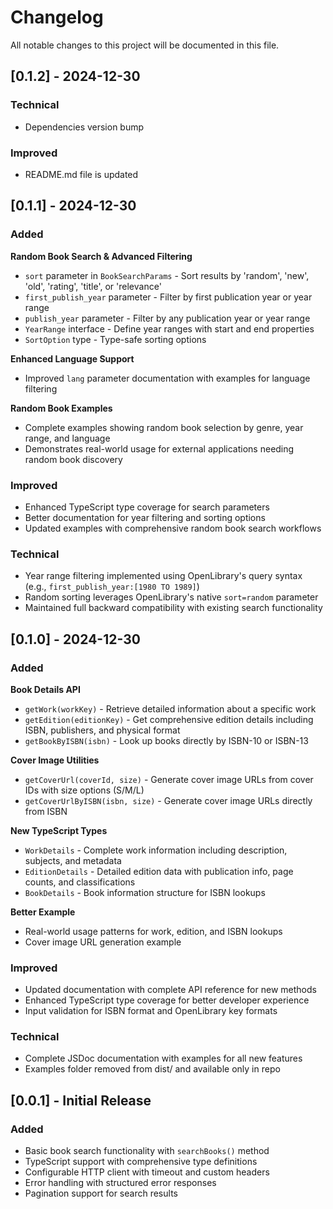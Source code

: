 # Changelog

All notable changes to this project will be documented in this file.

## [0.1.2] - 2024-12-30

### Technical
- Dependencies version bump

### Improved
- README.md file is updated

## [0.1.1] - 2024-12-30

### Added

**Random Book Search & Advanced Filtering**
- `sort` parameter in `BookSearchParams` - Sort results by 'random', 'new', 'old', 'rating', 'title', or 'relevance'
- `first_publish_year` parameter - Filter by first publication year or year range
- `publish_year` parameter - Filter by any publication year or year range
- `YearRange` interface - Define year ranges with start and end properties
- `SortOption` type - Type-safe sorting options

**Enhanced Language Support**
- Improved `lang` parameter documentation with examples for language filtering

**Random Book Examples**
- Complete examples showing random book selection by genre, year range, and language
- Demonstrates real-world usage for external applications needing random book discovery

### Improved
- Enhanced TypeScript type coverage for search parameters
- Better documentation for year filtering and sorting options
- Updated examples with comprehensive random book search workflows

### Technical
- Year range filtering implemented using OpenLibrary's query syntax (e.g., `first_publish_year:[1980 TO 1989]`)
- Random sorting leverages OpenLibrary's native `sort=random` parameter
- Maintained full backward compatibility with existing search functionality

## [0.1.0] - 2024-12-30

### Added

**Book Details API**
- `getWork(workKey)` - Retrieve detailed information about a specific work
- `getEdition(editionKey)` - Get comprehensive edition details including ISBN, publishers, and physical format
- `getBookByISBN(isbn)` - Look up books directly by ISBN-10 or ISBN-13

**Cover Image Utilities**
- `getCoverUrl(coverId, size)` - Generate cover image URLs from cover IDs with size options (S/M/L)
- `getCoverUrlByISBN(isbn, size)` - Generate cover image URLs directly from ISBN

**New TypeScript Types**
- `WorkDetails` - Complete work information including description, subjects, and metadata
- `EditionDetails` - Detailed edition data with publication info, page counts, and classifications
- `BookDetails` - Book information structure for ISBN lookups

**Better Example**
- Real-world usage patterns for work, edition, and ISBN lookups
- Cover image URL generation example

### Improved
- Updated documentation with complete API reference for new methods
- Enhanced TypeScript type coverage for better developer experience
- Input validation for ISBN format and OpenLibrary key formats

### Technical
- Complete JSDoc documentation with examples for all new features
- Examples folder removed from dist/ and available only in repo

## [0.0.1] - Initial Release

### Added
- Basic book search functionality with `searchBooks()` method
- TypeScript support with comprehensive type definitions
- Configurable HTTP client with timeout and custom headers
- Error handling with structured error responses
- Pagination support for search results 